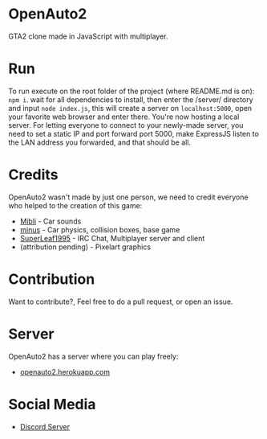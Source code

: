 # OpenAuto2
GTA2 clone made in JavaScript with multiplayer.

# Run
To run execute on the root folder of the project (where README.md is on): ``npm i``.
wait for all dependencies to install, then enter the /server/ directory and input ``node index.js``, this will create a server on ``localhost:5000``, open your favorite web browser and enter there.
You're now hosting a local server.
For letting everyone to connect to your newly-made server, you need to set a static IP and port forward port 5000, make ExpressJS listen to the LAN address you forwarded, and that should be all.

# Credits
OpenAuto2 wasn't made by just one person, we need to credit everyone who helped to the creation of this game:
* [Mibli](https://www.youtube.com/channel/UCa54-UgPZkrYNVFrV3B8MPQ?view_as=subscriber) - Car sounds
* [minus](https://github.com/minusyt23) - Car physics, collision boxes, base game
* [SuperLeaf1995](https://github.com/SuperLeaf1995) - IRC Chat, Multiplayer server and client
* (attribution pending) - Pixelart graphics

# Contribution
Want to contribute?, Feel free to do a pull request, or open an issue.

# Server
OpenAuto2 has a server where you can play freely:
* [openauto2.herokuapp.com](https://openauto2.herokuapp.com)

# Social Media
* [Discord Server](https://discord.gg/JFp7QxP)
